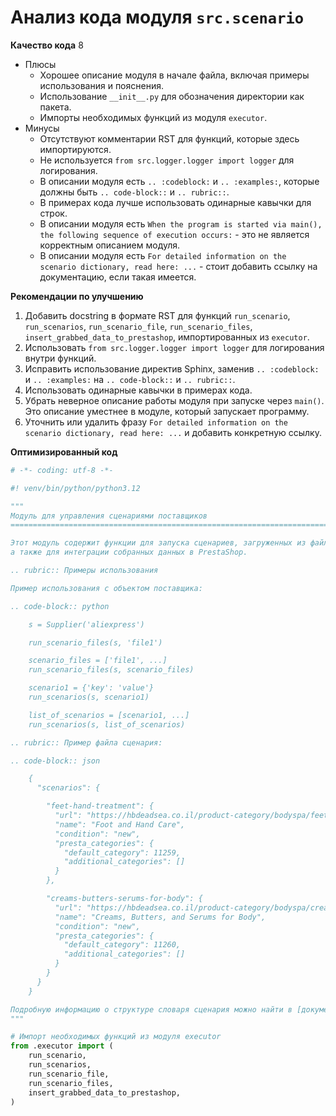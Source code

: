 # Анализ кода модуля `src.scenario`

**Качество кода**
8
-  Плюсы
    -   Хорошее описание модуля в начале файла, включая примеры использования и пояснения.
    -   Использование `__init__.py` для обозначения директории как пакета.
    -   Импорты необходимых функций из модуля `executor`.
-  Минусы
    -   Отсутствуют комментарии RST для функций, которые здесь импортируются.
    -   Не используется `from src.logger.logger import logger` для логирования.
    -   В описании модуля есть `.. :codeblock:` и `.. :examples:`, которые должны быть `.. code-block::` и `.. rubric::`.
    -   В примерах кода лучше использовать одинарные кавычки для строк.
    -   В описании модуля есть `When the program is started via main(), the following sequence of execution occurs:` - это не является корректным описанием модуля.
    -   В описании модуля есть `For detailed information on the scenario dictionary, read here: ...` - стоит добавить ссылку на документацию, если такая имеется.

**Рекомендации по улучшению**

1.  Добавить docstring в формате RST для функций `run_scenario`, `run_scenarios`, `run_scenario_file`, `run_scenario_files`, `insert_grabbed_data_to_prestashop`, импортированных из `executor`.
2.  Использовать `from src.logger.logger import logger` для логирования внутри функций.
3.  Исправить использование директив Sphinx,  заменив  `.. :codeblock:` и `.. :examples:` на `.. code-block::` и `.. rubric::`.
4.  Использовать одинарные кавычки в примерах кода.
5.  Убрать неверное описание работы модуля при запуске через `main()`. Это описание уместнее в модуле, который запускает программу.
6.  Уточнить или удалить фразу `For detailed information on the scenario dictionary, read here: ...` и добавить конкретную ссылку.

**Оптимизированный код**

```python
# -*- coding: utf-8 -*-

#! venv/bin/python/python3.12

"""
Модуль для управления сценариями поставщиков
=========================================================================================

Этот модуль содержит функции для запуска сценариев, загруженных из файлов или переданных напрямую,
а также для интеграции собранных данных в PrestaShop.

.. rubric:: Примеры использования

Пример использования с объектом поставщика:

.. code-block:: python

    s = Supplier('aliexpress')

    run_scenario_files(s, 'file1')

    scenario_files = ['file1', ...]
    run_scenario_files(s, scenario_files)

    scenario1 = {'key': 'value'}
    run_scenarios(s, scenario1)

    list_of_scenarios = [scenario1, ...]
    run_scenarios(s, list_of_scenarios)

.. rubric:: Пример файла сценария:

.. code-block:: json

    {
      "scenarios": {

        "feet-hand-treatment": {
          "url": "https://hbdeadsea.co.il/product-category/bodyspa/feet-hand-treatment/",
          "name": "Foot and Hand Care",
          "condition": "new",
          "presta_categories": {
            "default_category": 11259,
            "additional_categories": []
          }
        },

        "creams-butters-serums-for-body": {
          "url": "https://hbdeadsea.co.il/product-category/bodyspa/creams-butters-serums-for-body/",
          "name": "Creams, Butters, and Serums for Body",
          "condition": "new",
          "presta_categories": {
            "default_category": 11260,
            "additional_categories": []
          }
        }
      }
    }

Подробную информацию о структуре словаря сценария можно найти в [документации](ссылка_на_документацию_если_есть)
"""

# Импорт необходимых функций из модуля executor
from .executor import (
    run_scenario,
    run_scenarios,
    run_scenario_file,
    run_scenario_files,
    insert_grabbed_data_to_prestashop,
)
```